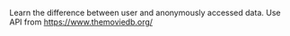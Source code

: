 Learn the difference between user and anonymously accessed data. Use API from https://www.themoviedb.org/
